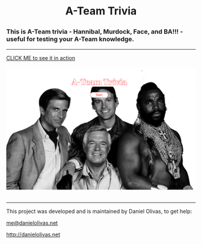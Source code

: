 
#
<h1>
<p align="center">
A-Team Trivia
</p>
</h1>

### This is A-Team trivia - Hannibal, Murdock, Face, and BA!!! - useful for testing your A-Team knowledge.

---

[CLICK ME to see it in action](https://olivas1406.github.io/A_Team_Trivia/)
<br><br>
![A-Team Trivia Screen Cap](./ateam.png)
<br><br>

---

This project was developed and is maintained by Daniel Olivas, to get help: 

me@danielolivas.net<br>

http://danielolivas.net









